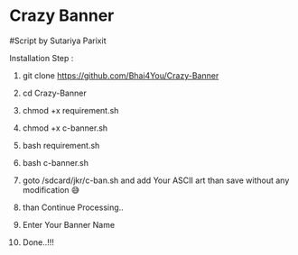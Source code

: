 # Crazy Banner
#Script by Sutariya Parixit

Installation Step :

1) git clone https://github.com/Bhai4You/Crazy-Banner


2) cd Crazy-Banner


3) chmod +x requirement.sh


4) chmod +x c-banner.sh


5) bash requirement.sh


6) bash c-banner.sh


7) goto /sdcard/jkr/c-ban.sh and add Your ASCII art than save without any modification 😅


8) than Continue Processing..


9) Enter Your Banner Name


10) Done..!!!

